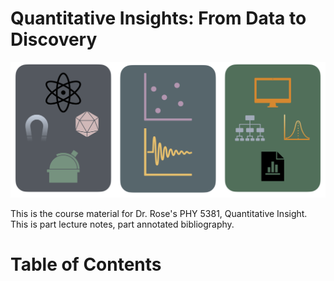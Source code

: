# Quantitative Insights: From Data to Discovery 


![Quantitative Insights](data_analysis.001.notitle.png)

This is the course material for Dr. Rose's PHY 5381, Quantitative Insight. This is part lecture notes, part annotated bibliography.

<!-- ## Aims of this book

https://www.aps.org/apsnews/2023/10/rise-of-data-physicist

This class covers a collection of content I taught myself over ten years. Since it covers a lot of content, there are reference at the end of each chapter for further reading. -->


<!-- ## Acknowledgments -->

# Table of Contents

```{tableofcontents}
```

<!-- [Copyright CC BY-NC 4.0](https://creativecommons.org/licenses/by-nc/4.0/) -->
